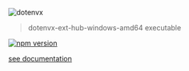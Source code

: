 ![dotenvx](https://dotenvx.com/better-banner.png)

> dotenvx-ext-hub-windows-amd64 executable

[![npm version](https://img.shields.io/npm/v/@dotenvx/dotenvx-ext-hub-windows-amd64.svg)](https://www.npmjs.com/package/@dotenvx/dotenvx-ext-hub-windows-amd64)

[see documentation](https://github.com/dotenvx/dotenvx-ext-hub)

&nbsp;
